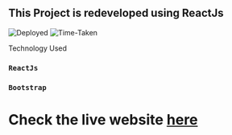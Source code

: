 ## This Project is redeveloped using ReactJs 


![Deployed](https://img.shields.io/badge/Deployed-Yes-green)
![Time-Taken](https://img.shields.io/badge/Time--Taken-2.5hrs-brightgreen)

Technology Used

### `ReactJs` 
### `Bootstrap`   

# Check the live website [here](https://freelancer-reactjs.netlify.app/ "Freelancer-ReactJs")